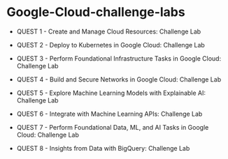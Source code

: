 # Google-Cloud-challenge-labs

* QUEST 1 - Create and Manage Cloud Resources: Challenge Lab

* QUEST 2 - Deploy to Kubernetes in Google Cloud: Challenge Lab

* QUEST 3 - Perform Foundational Infrastructure Tasks in Google Cloud: Challenge Lab

* QUEST 4 - Build and Secure Networks in Google Cloud: Challenge Lab

* QUEST 5 - Explore Machine Learning Models with Explainable AI: Challenge Lab

* QUEST 6 - Integrate with Machine Learning APIs: Challenge Lab

* QUEST 7 - Perform Foundational Data, ML, and AI Tasks in Google Cloud: Challenge Lab

* QUEST 8 - Insights from Data with BigQuery: Challenge Lab
